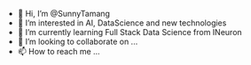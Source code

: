 - 👋 Hi, I’m @SunnyTamang
- 👀 I’m interested in AI, DataScience and new technologies
- 🌱 I’m currently learning Full Stack Data Science from INeuron
- 💞️ I’m looking to collaborate on ...
- 📫 How to reach me ...

<!---
SunnyTamang/SunnyTamang is a ✨ special ✨ repository because its `README.md` (this file) appears on your GitHub profile.
You can click the Preview link to take a look at your changes.
--->
